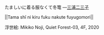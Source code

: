 たましいに着る服なくて冬篭
—[三浦二三子](https://ja.wikipedia.org/wiki/三浦二三子)

||Tama shī ni kiru fuku nakute fuyugomori||

浮世絵: Mikiko Noji, Quiet Forest-03, 4F, 2020